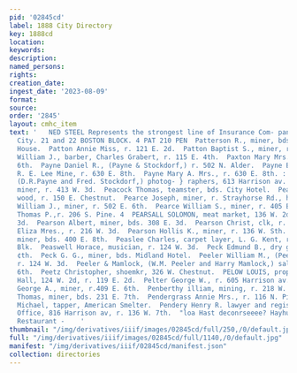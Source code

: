 ```yaml
---
pid: '02845cd'
label: 1888 City Directory
key: 1888cd
location: 
keywords: 
description: 
named_persons: 
rights: 
creation_date: 
ingest_date: '2023-08-09'
format: 
source: 
order: '2845'
layout: cmhc_item
text: '   NED STEEL Represents the strongest line of Insurance Com- panies in the
  City. 21 and 22 BOSTON BLOCK. 4 PAT 210 PEN  Patterson R., miner, bds. Milwaukee
  House.  Patton Annie Miss, r. 121 E. 2d.  Patton Baptist S., miner, r. 512 E. 8th.  Patton
  William J., barber, Charles Grabert, r. 115 E. 4th.  Paxton Mary Mrs., r. 126 W.
  6th.  Payne Daniel R., (Payne & Stockdorf,) r. 502 N. Alder.  Payne Edward, miner,
  R. E. Lee Mine, r. 630 E. 8th.  Payne Mary A. Mrs., r. 630 E. 8th. :  Payne & Stockdorf,
  (D.R.Payne and Fred. Stockdorf,) photog- } raphers, 613 Harrison av. y  Payton Frank,
  miner, r. 413 W. 3d.  Peacock Thomas, teamster, bds. City Hotel.  Peacock Thomas,
  wood, r. 150 E. Chestnut.  Pearce Joseph, miner, r. Strayhorse Rd., head HE. 4th.  Pearce
  William J., miner, r. 502 E. 6th.  Pearce William S., miner, r. 405 E. 5th.  Pearch
  Thomas P.,r. 206 S. Pine. 4  PEARSALL SOLOMON, meat market, 136 W. 2d, r.129 W.
  3d.  Pearson Albert, miner, bds. 308 E. 3d.  Pearson Christ, clk, r. 113 W. 8th.  Pearson
  Eliza Mres., r. 216 W. 3d.  Pearson Hollis K., miner, r. 136 W. Sth.  Pearson Swan,
  miner, bds. 400 E. 8th.  Peaslee Charles, carpet layer, L. G. Kent, r. Keystone
  Blk.  Peaswell Horace, musician, r. 124 W. 3d.  Peck Edmund B., dry goods, 300 E.
  ¢th.  Peck G. G., miner, bds. Midland Hotel.  Peeler William M., (Peeler & Mamlock,)
  r. 124 W. 3d.  Peeler & Mamlock, (W.M. Peeler and Harry Mamlock,) saloon, 230 E.
  6th.  Peetz Christopher, shoemkr, 326 W. Chestnut.  PELOW LOUIS, propr, St. Louis
  Hall, 124 W. 2d, r. 119 E. 2d.  Pelter George W., r. 605 Harrison av. ;  Pelton
  George A., miner, r.409 E. 6th.  Penberthy illiam, mining, r. 218 W. 3d.  Pender
  Thomas, miner, bds. 231 E. 7th.  Pendergrass Annie Mrs., r. 116 N. Pine.  Pendergrass
  Michael, tapper, American Smelter.  Pendery Henry R. lawyer and register, U.S. Land
  Office, 816 Harrison av, r. 136 W. 7th.  "loa Hast deconrseeee? Hayhurst’s Gom’l
  Restaurant -    '
thumbnail: "/img/derivatives/iiif/images/02845cd/full/250,/0/default.jpg"
full: "/img/derivatives/iiif/images/02845cd/full/1140,/0/default.jpg"
manifest: "/img/derivatives/iiif/02845cd/manifest.json"
collection: directories
---
```

